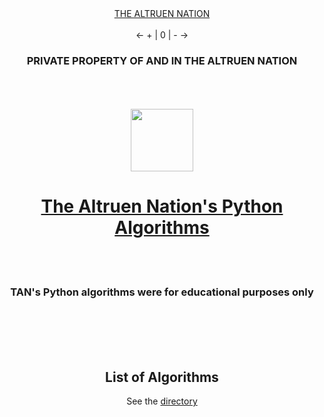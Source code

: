 <div align = "center">
  <a href = "https://sites.google.com/view/thealtruennation/home/the-law?authuser=0">THE ALTRUEN NATION</a>
	<br>
	<br>
	 ← + | 0 | - →
	<br>
<h3><b>PRIVATE PROPERTY OF AND IN THE ALTRUEN NATION</b></h3></a>
<br>
<br>
<br>
  <a href="https://sites.google.com/view/thealtruennation/home/the-law?authuser=0">
    <img src="https://raw.githubusercontent.com/TheAlgorithms/website/1cd824df116b27029f17c2d1b42d81731f28a920/public/logo.svg" height="100">
  </a>
  <h1><a href="https://sites.google.com/view/thealtruennation/home/the-law?authuser=0">The Altruen Nation's Python Algorithms</a></h1>
<br>
	<br>
  <h3>TAN's Python algorithms were for educational purposes only</h3>
<br>
<br>
<br>
<br>

## List of Algorithms

See the [directory](DIRECTORY.md)
